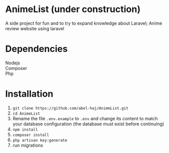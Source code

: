 # AnimeList (under construction)
A side project for fun and to try to expand knowledge about Laravel; Anime review website using laravel

# Dependencies
Nodejs  
Composer\
Php  

# Installation

1. `git clone https://github.com/abel-haj/AnimeList.git`
2. `cd AnimeList`
3. Rename the file `.env.example` to `.env` and change its content to match your database configuration (the database must exist before continuing)
4. `npm install`
5. `composer install`
6. `php artisan key:generate`
7. run migrations
